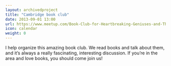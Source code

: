 ```yaml
---
layout: archivedproject
title: "Cambridge book club"
date: 2013-09-01 13:00
url: https://www.meetup.com/Book-Club-for-Heartbreaking-Geniuses-and-Those-Who-Love-Them/
icon: calendar
weight: 0
---
```


I help organize this amazing book club. We read books and talk about them, and it’s always a really fascinating, interesting discussion. If you’re in the area and love books, you should come join us!